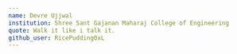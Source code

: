 ```yaml
---
name: Devre Ujjwal
institution: Shree Sant Gajanan Maharaj College of Engineering 
quote: Walk it like i talk it.
github_user: RicePudding0xL
---
```

